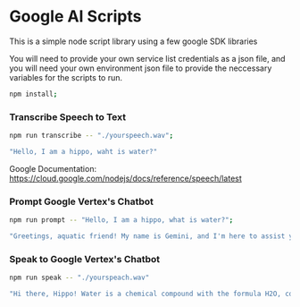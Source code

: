 # Google AI Scripts
This is a simple node script library using a few google SDK libraries

You will need to provide your own service list credentials as a json file, and you will need your own environment json file to provide the neccessary variables for the scripts to run.

```bash
npm install;
```

### Transcribe Speech to Text

```bash
npm run transcribe -- "./yourspeech.wav";

"Hello, I am a hippo, waht is water?"
```

Google Documentation: https://cloud.google.com/nodejs/docs/reference/speech/latest

### Prompt Google Vertex's Chatbot

```bash
npm run prompt -- "Hello, I am a hippo, what is water?";

"Greetings, aquatic friend! My name is Gemini, and I'm here to assist you with any questions you may have about water."
```

### Speak to Google Vertex's Chatbot

```bash
npm run speak -- "./yourspeach.wav"

"Hi there, Hippo! Water is a chemical compound with the formula H2O, consisting of two hydrogen atoms and one oxygen atom."
